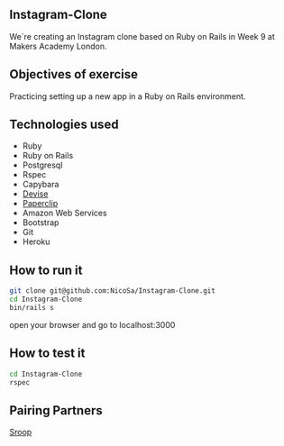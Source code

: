 Instagram-Clone
----
We´re creating an Instagram clone based on Ruby on Rails in Week 9 at Makers Academy London.

Objectives of exercise
----
Practicing setting up a new app in a Ruby on Rails environment.

Technologies used
----
- Ruby
- Ruby on Rails
- Postgresql
- Rspec
- Capybara
- [Devise]
- [Paperclip]
- Amazon Web Services
- Bootstrap
- Git 
- Heroku

How to run it
----
```sh
git clone git@github.com:NicoSa/Instagram-Clone.git
cd Instagram-Clone
bin/rails s
```
open your browser and go to localhost:3000

How to test it
----
```sh
cd Instagram-Clone
rspec
```

Pairing Partners
----
[Sroop]

[Sroop]:https://github.com/sroop
[Devise]:https://github.com/plataformatec/devise
[Paperclip]:https://github.com/thoughtbot/paperclip
